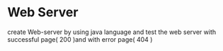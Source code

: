 # Web Server
create Web-server by using java language and test the web server with successful page( 200 )and with error page( 404 )
